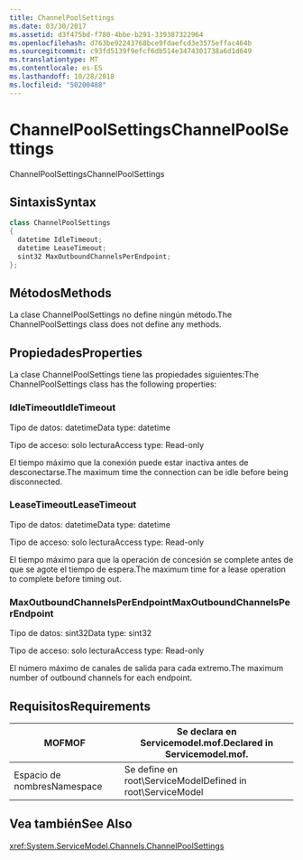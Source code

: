 ```yaml
---
title: ChannelPoolSettings
ms.date: 03/30/2017
ms.assetid: d3f475bd-f780-4bbe-b291-339387322964
ms.openlocfilehash: d763be92243768bce9fdaefcd3e3575effac464b
ms.sourcegitcommit: c93fd5139f9efcf6db514e3474301738a6d1d649
ms.translationtype: MT
ms.contentlocale: es-ES
ms.lasthandoff: 10/28/2018
ms.locfileid: "50200488"
---
```

# <a name="channelpoolsettings"></a><span data-ttu-id="fc820-102">ChannelPoolSettings</span><span class="sxs-lookup"><span data-stu-id="fc820-102">ChannelPoolSettings</span></span>
<span data-ttu-id="fc820-103">ChannelPoolSettings</span><span class="sxs-lookup"><span data-stu-id="fc820-103">ChannelPoolSettings</span></span>  
  
## <a name="syntax"></a><span data-ttu-id="fc820-104">Sintaxis</span><span class="sxs-lookup"><span data-stu-id="fc820-104">Syntax</span></span>  
  
```csharp
class ChannelPoolSettings  
{  
  datetime IdleTimeout;  
  datetime LeaseTimeout;  
  sint32 MaxOutboundChannelsPerEndpoint;  
};  
```  
  
## <a name="methods"></a><span data-ttu-id="fc820-105">Métodos</span><span class="sxs-lookup"><span data-stu-id="fc820-105">Methods</span></span>  
 <span data-ttu-id="fc820-106">La clase ChannelPoolSettings no define ningún método.</span><span class="sxs-lookup"><span data-stu-id="fc820-106">The ChannelPoolSettings class does not define any methods.</span></span>  
  
## <a name="properties"></a><span data-ttu-id="fc820-107">Propiedades</span><span class="sxs-lookup"><span data-stu-id="fc820-107">Properties</span></span>  
 <span data-ttu-id="fc820-108">La clase ChannelPoolSettings tiene las propiedades siguientes:</span><span class="sxs-lookup"><span data-stu-id="fc820-108">The ChannelPoolSettings class has the following properties:</span></span>  
  
### <a name="idletimeout"></a><span data-ttu-id="fc820-109">IdleTimeout</span><span class="sxs-lookup"><span data-stu-id="fc820-109">IdleTimeout</span></span>  
 <span data-ttu-id="fc820-110">Tipo de datos: datetime</span><span class="sxs-lookup"><span data-stu-id="fc820-110">Data type: datetime</span></span>  
  
 <span data-ttu-id="fc820-111">Tipo de acceso: solo lectura</span><span class="sxs-lookup"><span data-stu-id="fc820-111">Access type: Read-only</span></span>  
  
 <span data-ttu-id="fc820-112">El tiempo máximo que la conexión puede estar inactiva antes de desconectarse.</span><span class="sxs-lookup"><span data-stu-id="fc820-112">The maximum time the connection can be idle before being disconnected.</span></span>  
  
### <a name="leasetimeout"></a><span data-ttu-id="fc820-113">LeaseTimeout</span><span class="sxs-lookup"><span data-stu-id="fc820-113">LeaseTimeout</span></span>  
 <span data-ttu-id="fc820-114">Tipo de datos: datetime</span><span class="sxs-lookup"><span data-stu-id="fc820-114">Data type: datetime</span></span>  
  
 <span data-ttu-id="fc820-115">Tipo de acceso: solo lectura</span><span class="sxs-lookup"><span data-stu-id="fc820-115">Access type: Read-only</span></span>  
  
 <span data-ttu-id="fc820-116">El tiempo máximo para que la operación de concesión se complete antes de que se agote el tiempo de espera.</span><span class="sxs-lookup"><span data-stu-id="fc820-116">The maximum time for a lease operation to complete before timing out.</span></span>  
  
### <a name="maxoutboundchannelsperendpoint"></a><span data-ttu-id="fc820-117">MaxOutboundChannelsPerEndpoint</span><span class="sxs-lookup"><span data-stu-id="fc820-117">MaxOutboundChannelsPerEndpoint</span></span>  
 <span data-ttu-id="fc820-118">Tipo de datos: sint32</span><span class="sxs-lookup"><span data-stu-id="fc820-118">Data type: sint32</span></span>  
  
 <span data-ttu-id="fc820-119">Tipo de acceso: solo lectura</span><span class="sxs-lookup"><span data-stu-id="fc820-119">Access type: Read-only</span></span>  
  
 <span data-ttu-id="fc820-120">El número máximo de canales de salida para cada extremo.</span><span class="sxs-lookup"><span data-stu-id="fc820-120">The maximum number of outbound channels for each endpoint.</span></span>  
  
## <a name="requirements"></a><span data-ttu-id="fc820-121">Requisitos</span><span class="sxs-lookup"><span data-stu-id="fc820-121">Requirements</span></span>  
  
|<span data-ttu-id="fc820-122">MOF</span><span class="sxs-lookup"><span data-stu-id="fc820-122">MOF</span></span>|<span data-ttu-id="fc820-123">Se declara en Servicemodel.mof.</span><span class="sxs-lookup"><span data-stu-id="fc820-123">Declared in Servicemodel.mof.</span></span>|  
|---------|-----------------------------------|  
|<span data-ttu-id="fc820-124">Espacio de nombres</span><span class="sxs-lookup"><span data-stu-id="fc820-124">Namespace</span></span>|<span data-ttu-id="fc820-125">Se define en root\ServiceModel</span><span class="sxs-lookup"><span data-stu-id="fc820-125">Defined in root\ServiceModel</span></span>|  
  
## <a name="see-also"></a><span data-ttu-id="fc820-126">Vea también</span><span class="sxs-lookup"><span data-stu-id="fc820-126">See Also</span></span>  
 <xref:System.ServiceModel.Channels.ChannelPoolSettings>
